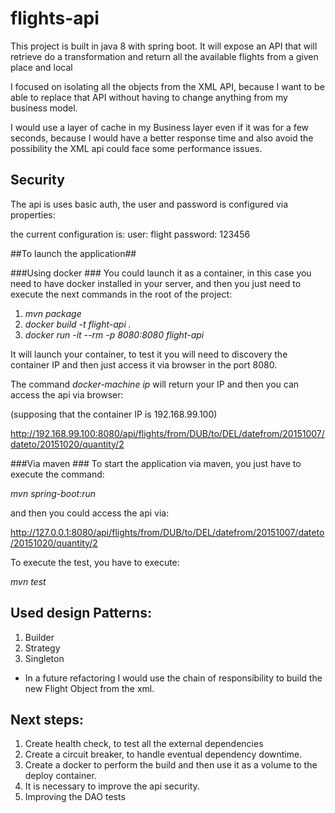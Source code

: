 # flights-api
This project is built in java 8 with spring boot. It will expose an API that will retrieve do a transformation and return all the available flights from a given place and local 

I focused on isolating all the objects from the XML API, because I want to be able to replace that API without having to change anything from my business model.

I would use a layer of cache in my Business layer even if it was for a few seconds, because I would have a better response time and also avoid the possibility the XML api could face some performance issues.

## Security

The api is uses basic auth, the user and password is configured via properties:

the current configuration is:
user: flight 
password: 123456

##To launch the application##

###Using docker ###
You could launch it as a container, in this case you need to have docker installed in your server, 
and then you just need to execute the next commands in the root of the project:

1. *mvn package*
2. *docker build -t flight-api .*
3. *docker run -it --rm -p 8080:8080 flight-api*

It will launch your container, to test it  you will need to discovery the container IP and then just access it via browser in the port 8080.

The command *docker-machine ip* will return your IP and then you can access the api via browser:

(supposing that the container IP is 192.168.99.100)

http://192.168.99.100:8080/api/flights/from/DUB/to/DEL/datefrom/20151007/dateto/20151020/quantity/2


###Via maven ###
To start the application via maven, you just have to execute the command: 

*mvn spring-boot:run*

and then you could access the api via: 

http://127.0.0.1:8080/api/flights/from/DUB/to/DEL/datefrom/20151007/dateto/20151020/quantity/2

To execute the test, you have to execute: 

*mvn test*

## Used design Patterns: ##
1. Builder
2. Strategy
3. Singleton
- In a future refactoring I would use the chain of responsibility to build the new Flight Object from the xml.

## Next steps:
1. Create health check, to test all the external dependencies
2. Create a circuit breaker, to handle eventual dependency downtime.
3. Create a docker to perform the build and then use it as a volume to the deploy container.
4. It is necessary to improve the api security.
5. Improving the DAO tests